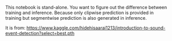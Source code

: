 This notebook is stand-alone. You want to figure out the difference between training and inference.
Because only clipwise prediction is provided in training but segmentwise prediction is also generated in
inference.

It is from: https://www.kaggle.com/hidehisaarai1213/introduction-to-sound-event-detection?select=best.pth
